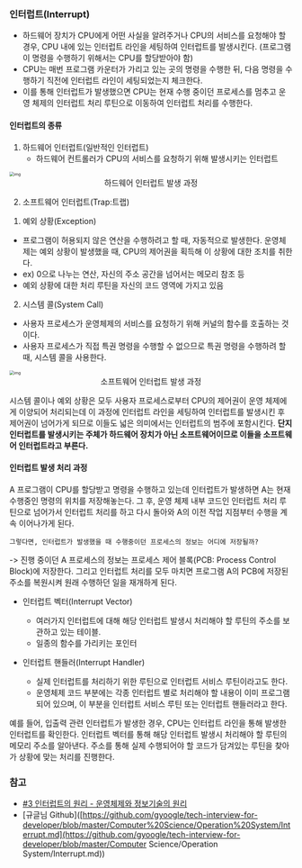 ### 인터럽트(Interrupt)

- 하드웨어 장치가 CPU에게 어떤 사실을 알려주거나 CPU의 서비스를 요청해야 할 경우, CPU 내에 있는 인터럽트 라인을 세팅하여 인터럽트를 발생시킨다. (프로그램이 명령을 수행하기 위해서는 CPU를 할당받아야 함)
- CPU는 매번 프로그램 카운터가 가리고 있는 곳의 명령을 수행한 뒤, 다음 명령을 수행하기 직전에 인터럽트 라인이 세팅되었는지 체크한다.
- 이를 통해 인터럽트가 발생했으면 CPU는 현재 수행 중이던 프로세스를 멈추고 운영 체제의 인터럽트 처리 루틴으로 이동하여 인터럽트 처리를 수행한다. 



#### 인터럽트의 종류

1. 하드웨어 인터럽트(일반적인 인터럽트)
   - 하드웨어 컨트롤러가 CPU의 서비스를 요청하기 위해 발생시키는 인터럽트

<img src="https://k.kakaocdn.net/dn/bwovTQ/btqvBp24GS1/AxuTAkEaZaQwobodqeEfQk/img.png" alt="img" style="zoom:50%;" />

<center>하드웨어 인터럽트 발생 과정</center>

2. 소프트웨어 인터럽트(Trap:트랩)

1) 예외 상황(Exception) 

- 프로그램이 허용되지 않은 연산을 수행하려고 할 때, 자동적으로 발생한다. 운영체제는 예외 상황이 발생했을 때, CPU의 제어권을 획득해 이 상황에 대한 조치를 취한다.
- ex) 0으로 나누는 연산, 자신의 주소 공간을 넘어서는 메모리 참조 등
- 예외 상황에 대한 처리 루틴을 자신의 코드 영역에 가지고 있음

2) 시스템 콜(System Call) 

- 사용자 프로세스가 운영체제의 서비스를 요청하기 위해 커널의 함수를 호출하는 것이다. 
- 사용자 프로세스가 직접 특권 명령을 수행할 수 없으므로 특권 명령을 수행하려 할 때, 시스템 콜을 사용한다. 

<img src="https://k.kakaocdn.net/dn/QnqLh/btqvABC7Ea2/sflPVirxNdWXOiQkc8CQz1/img.png" alt="img" style="zoom:50%;" />

<center>소프트웨어 인터럽트 발생 과정</center>

시스템 콜이나 예외 상황은 모두 사용자 프로세스로부터 CPU의 제어권이 운영 체제에게 이양되어 처리되는데 이 과정에 인터럽트 라인을 세팅하여 인터럽트를 발생시킨 후 제어권이 넘어가게 되므로 이들도 넓은 의미에서는 인터럽트의 범주에 포함시킨다. **단지 인터럽트를 발생시키는 주체가 하드웨어 장치가 아닌 소프트웨어이므로 이들을 소프트웨어 인터럽트라고 부른다.**





#### 인터럽트 발생 처리 과정

A 프로그램이 CPU를 할당받고 명령을 수행하고 있는데 인터럽트가 발생하면 A는 현재 수행중인 명령의 위치를 저장해놓는다. 그 후, 운영 체제 내부 코드인 인터럽트 처리 루틴으로 넘어가서 인터럽트 처리를 하고 다시 돌아와 A의 이전 작업 지점부터 수행을 계속 이어나가게 된다.



`그렇다면, 인터럽트가 발생했을 때 수행중이던 프로세스의 정보는 어디에 저장될까?`

-> 진행 중이던 A 프로세스의 정보는 프로세스 제어 블록(PCB: Process Control Block)에 저장한다. 그리고 인터럽트 처리를 모두 마치면 프로그램 A의 PCB에 저장된 주소를 복원시켜 원래 수행하던 일을 재개하게 된다. 



- 인터럽트 벡터(Interrupt Vector)
  - 여러가지 인터럽트에 대해 해당 인터럽트 발생시 처리해야 할 루틴의 주소를 보관하고 있는 테이블.
  - 일종의 함수를 가리키는 포인터

- 인터럽트 핸들러(Interrupt Handler)
  - 실제 인터럽트를 처리하기 위한 루틴으로 인터럽트 서비스 루틴이라고도 한다.
  - 운영체제 코드 부분에는 각종 인터럽트 별로 처리해야 할 내용이 이미 프로그램되어 있으며, 이 부분을 인터럽트 서비스 루틴 또는 인터럽트 핸들러라고 한다.

예를 들어, 입출력 관련 인터럽트가 발생한 경우, CPU는 인터럽트 라인을 통해 발생한 인터럽트를 확인한다. 인터럽트 벡터를 통해 해당 인터럽트 발생시 처리해야 할 루틴의 메모리 주소를 알아낸다. 주소를 통해 실제 수행되어야 할 코드가 담겨있는 루틴을 찾아가 상황에 맞는 처리를 진행한다.



### 참고

- [#3 인터럽트의 원리 - 운영체제와 정보기술의 원리](https://real-dongsoo7.tistory.com/m/93?category=784608)
- [규글님 Github]([https://github.com/gyoogle/tech-interview-for-developer/blob/master/Computer%20Science/Operation%20System/Interrupt.md](https://github.com/gyoogle/tech-interview-for-developer/blob/master/Computer Science/Operation System/Interrupt.md))